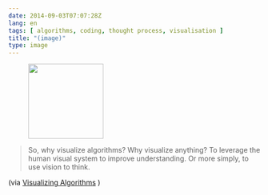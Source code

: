 ```yaml
---
date: 2014-09-03T07:07:28Z
lang: en
tags: [ algorithms, coding, thought process, visualisation ]
title: "(image)"
type: image
---
```


<figure>
<a
href="https://hugo.ferreira.cc/so-why-visualize-algorithms-why-visualize/attachment/80/"
rel="attachment"><img
src="/wp-content/uploads/2014/09/tumblr_nbcmt09XD21qz82meo1_400-150x150.gif"
width="150" height="150" /></a></figure>

> So, why visualize algorithms? Why visualize anything? To leverage the
> human visual system to improve understanding. Or more simply, to use
> vision to think.

(via [Visualizing Algorithms](http://bost.ocks.org/mike/algorithms/) )

